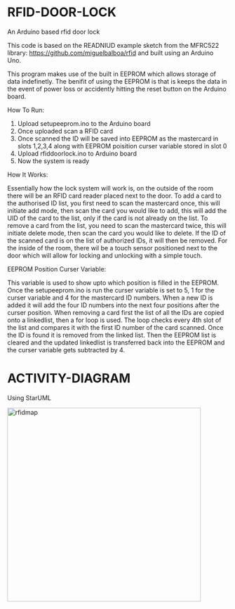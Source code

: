 # RFID-DOOR-LOCK
An Arduino based rfid door lock

This code is based on the READNIUD example sketch from the MFRC522 library: https://github.com/miguelbalboa/rfid and built using an Arduino Uno.

This program makes use of the built in EEPROM which allows storage of data indefinetly. The benifit of using the EEPROM is that is keeps the data in the event of power loss or accidently hitting the reset button on the Arduino board.

How To Run:

1. Upload setupeeprom.ino to the Arduino board
2. Once uploaded scan a RFID card
3. Once scanned the ID will be saved into EEPROM as the mastercard in slots 1,2,3,4 along with EEPROM poisition curser variable stored in slot 0
4. Upload rfiddoorlock.ino to Arduino board
5. Now the system is ready

How It Works:

Essentially how the lock system will work is, on the outside of the room there will be an RFID card reader placed next to the door. To add a card to the authorised ID list, you first need to scan the mastercard once, this will initiate add mode, then scan the card you would like to add, this will add the UID of the card to the list, only if the card is not already on the list. To remove a card from the list, you need to scan the mastercard twice, this will initiate delete mode, then scan the card you would like to delete. If the ID of the scanned card is on the list of authorized IDs, it will then be removed. For the inside of the room, there wil be a touch sensor positioned next to the door which will allow for locking and unlocking with a simple touch.

EEPROM Position Curser Variable:

This variable is used to show upto which position is filled in the EEPROM. Once the setupeeprom.ino is run the curser variable is set to 5, 1 for the curser variable and 4 for the mastercard ID numbers. When a new ID is added it will add the four ID numbers into the next four positions after the curser position. When removing a card first the list of all the IDs are copied onto a linkedlist, then a for loop is used. The loop checks every 4th slot of the list and compares it with the first ID number of the card scanned. Once the ID is found it is removed from the linked list. Then the EEPROM list is cleared and the updated linkedlist is transferred back into the EEPROM and the curser variable gets subtracted by 4.

# ACTIVITY-DIAGRAM

Using StarUML

<img width="441" alt="rfidmap" src="https://user-images.githubusercontent.com/58381410/136876874-9b2fba10-d758-4c68-892c-76ac9421513f.png">
